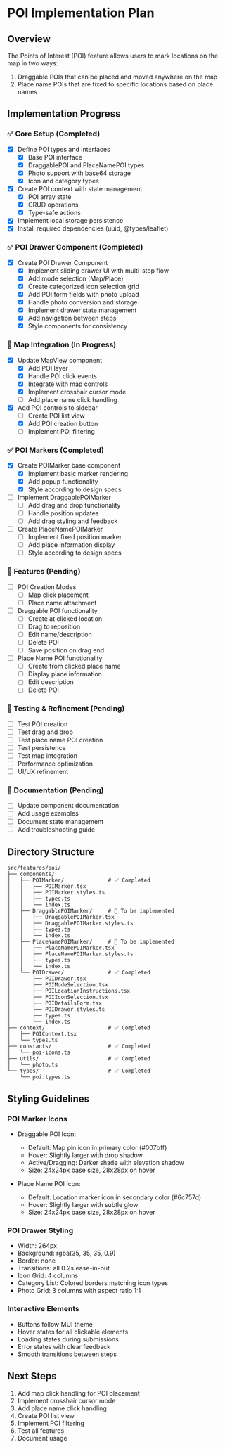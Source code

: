 # POI Implementation Plan

## Overview
The Points of Interest (POI) feature allows users to mark locations on the map in two ways:
1. Draggable POIs that can be placed and moved anywhere on the map
2. Place name POIs that are fixed to specific locations based on place names

## Implementation Progress

### ✅ Core Setup (Completed)
- [x] Define POI types and interfaces
  - [x] Base POI interface
  - [x] DraggablePOI and PlaceNamePOI types
  - [x] Photo support with base64 storage
  - [x] Icon and category types
- [x] Create POI context with state management
  - [x] POI array state
  - [x] CRUD operations
  - [x] Type-safe actions
- [x] Implement local storage persistence
- [x] Install required dependencies (uuid, @types/leaflet)

### ✅ POI Drawer Component (Completed)
- [x] Create POI Drawer Component
  - [x] Implement sliding drawer UI with multi-step flow
  - [x] Add mode selection (Map/Place)
  - [x] Create categorized icon selection grid
  - [x] Add POI form fields with photo upload
  - [x] Handle photo conversion and storage
  - [x] Implement drawer state management
  - [x] Add navigation between steps
  - [x] Style components for consistency

### 🚧 Map Integration (In Progress)
- [x] Update MapView component
  - [x] Add POI layer
  - [x] Handle POI click events
  - [x] Integrate with map controls
  - [x] Implement crosshair cursor mode
  - [ ] Add place name click handling
- [x] Add POI controls to sidebar
  - [ ] Create POI list view
  - [x] Add POI creation button
  - [ ] Implement POI filtering

### ✅ POI Markers (Completed)
- [x] Create POIMarker base component
  - [x] Implement basic marker rendering
  - [x] Add popup functionality
  - [x] Style according to design specs
- [ ] Implement DraggablePOIMarker
  - [ ] Add drag and drop functionality
  - [ ] Handle position updates
  - [ ] Add drag styling and feedback
- [ ] Create PlaceNamePOIMarker
  - [ ] Implement fixed position marker
  - [ ] Add place information display
  - [ ] Style according to design specs

### 🚧 Features (Pending)
- [ ] POI Creation Modes
  - [ ] Map click placement
  - [ ] Place name attachment
- [ ] Draggable POI functionality
  - [ ] Create at clicked location
  - [ ] Drag to reposition
  - [ ] Edit name/description
  - [ ] Delete POI
  - [ ] Save position on drag end
- [ ] Place Name POI functionality
  - [ ] Create from clicked place name
  - [ ] Display place information
  - [ ] Edit description
  - [ ] Delete POI

### 🚧 Testing & Refinement (Pending)
- [ ] Test POI creation
- [ ] Test drag and drop
- [ ] Test place name POI creation
- [ ] Test persistence
- [ ] Test map integration
- [ ] Performance optimization
- [ ] UI/UX refinement

### 🚧 Documentation (Pending)
- [ ] Update component documentation
- [ ] Add usage examples
- [ ] Document state management
- [ ] Add troubleshooting guide

## Directory Structure
```
src/features/poi/
├── components/
│   ├── POIMarker/              # ✅ Completed
│   │   ├── POIMarker.tsx
│   │   ├── POIMarker.styles.ts
│   │   ├── types.ts
│   │   └── index.ts
│   ├── DraggablePOIMarker/     # 🚧 To be implemented
│   │   ├── DraggablePOIMarker.tsx
│   │   ├── DraggablePOIMarker.styles.ts
│   │   ├── types.ts
│   │   └── index.ts
│   ├── PlaceNamePOIMarker/     # 🚧 To be implemented
│   │   ├── PlaceNamePOIMarker.tsx
│   │   ├── PlaceNamePOIMarker.styles.ts
│   │   ├── types.ts
│   │   └── index.ts
│   └── POIDrawer/              # ✅ Completed
│       ├── POIDrawer.tsx
│       ├── POIModeSelection.tsx
│       ├── POILocationInstructions.tsx
│       ├── POIIconSelection.tsx
│       ├── POIDetailsForm.tsx
│       ├── POIDrawer.styles.ts
│       ├── types.ts
│       └── index.ts
├── context/                    # ✅ Completed
│   ├── POIContext.tsx
│   └── types.ts
├── constants/                  # ✅ Completed
│   └── poi-icons.ts
├── utils/                      # ✅ Completed
│   └── photo.ts
└── types/                      # ✅ Completed
    └── poi.types.ts
```

## Styling Guidelines

### POI Marker Icons
- Draggable POI Icon:
  - Default: Map pin icon in primary color (#007bff)
  - Hover: Slightly larger with drop shadow
  - Active/Dragging: Darker shade with elevation shadow
  - Size: 24x24px base size, 28x28px on hover

- Place Name POI Icon:
  - Default: Location marker icon in secondary color (#6c757d)
  - Hover: Slightly larger with subtle glow
  - Size: 24x24px base size, 28x28px on hover

### POI Drawer Styling
- Width: 264px
- Background: rgba(35, 35, 35, 0.9)
- Border: none
- Transitions: all 0.2s ease-in-out
- Icon Grid: 4 columns
- Category List: Colored borders matching icon types
- Photo Grid: 3 columns with aspect ratio 1:1

### Interactive Elements
- Buttons follow MUI theme
- Hover states for all clickable elements
- Loading states during submissions
- Error states with clear feedback
- Smooth transitions between steps

## Next Steps
1. Add map click handling for POI placement
2. Implement crosshair cursor mode
3. Add place name click handling
4. Create POI list view
5. Implement POI filtering
6. Test all features
7. Document usage
